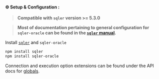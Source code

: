 #### ⚙️ Setup &amp; Configuration <sub id="conf"></sub>:
> __Compatible with `sqler` version >= 5.3.0__

> __Most of documentation pertaining to general configuration for `sqler-oracle` can be found in the [`sqler` manual](https://ugate.github.io/sqler).__

Install [`sqler`](https://ugate.github.io/sqler) and `sqler-oracle`
```sh
npm install sqler
npm install sqler-oracle
```

Connection and execution option extensions can be found under the API docs for [globals](global.html).